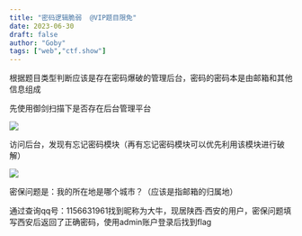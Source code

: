 ```yaml
---
title: "密码逻辑脆弱  @VIP题目限免"
date: 2023-06-30
draft: false
author: "Goby"
tags: ["web","ctf.show"]
---
```


根据题目类型判断应该是存在密码爆破的管理后台，密码的密码本是由邮箱和其他信息组成

先使用御剑扫描下是否存在后台管理平台

![](/ctf.show/944/1.webp)

访问后台，发现有忘记密码模块（再有忘记密码模块可以优先利用该模块进行破解）

![](/ctf.show/944/3.webp)

密保问题是：我的所在地是哪个城市？（应该是指邮箱的归属地）

通过查询qq号：1156631961找到昵称为大牛，现居陕西·西安的用户，密保问题填写西安后返回了正确密码，使用admin账户登录后找到flag